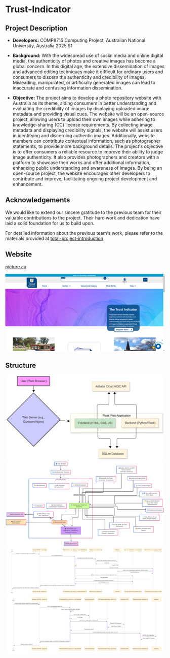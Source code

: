 # Trust-Indicator

## Project Description
  
- **Developers:** COMP8715 Computing Project, Australian National University, Australia 2025 S1
  
- **Background:** With the widespread use of social media and online digital media, the authenticity of photos and creative images has become a global concern. In this digital age, the extensive dissemination of images and advanced editing techniques make it difficult for ordinary users and consumers to discern the authenticity and credibility of images. Misleading, manipulated, or artificially generated images can lead to inaccurate and confusing information dissemination.
  
- **Objective:** The project aims to develop a photo repository website with Australia as its theme, aiding consumers in better understanding and evaluating the credibility of images by displaying uploaded image metadata and providing visual cues. The website will be an open-source project, allowing users to upload their own images while adhering to knowledge-sharing (CC) license requirements. By collecting image metadata and displaying credibility signals, the website will assist users in identifying and discerning authentic images. Additionally, website members can contribute contextual information, such as photographer statements, to provide more background details.
The project's objective is to offer consumers a reliable resource to improve their ability to judge image authenticity. It also provides photographers and creators with a platform to showcase their works and offer additional information, enhancing public understanding and awareness of images. By being an open-source project, the website encourages other developers to contribute and improve, facilitating ongoing project development and enhancement.

## Acknowledgements

We would like to extend our sincere gratitude to the previous team for their valuable contributions to the project. Their hard work and dedication have laid a solid foundation for us to build upon.

For detailed information about the previous team's work, please refer to the materials provided at [total-project-introduction](./docs/total-project.md)

## Website

[picture.au](https://picture.au)

![alt text](docs/image.png)

## Structure

![img](docs/0.png)
![img](docs/1.png)
![img](docs/2.png)
![img](docs/3.png)
